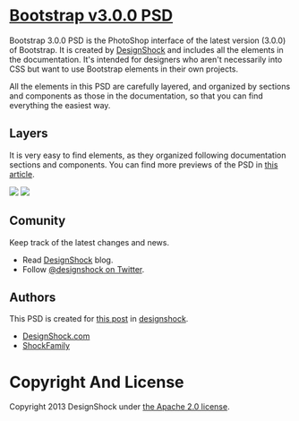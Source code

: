 # [Bootstrap v3.0.0 PSD](http://designshock.com)

Bootstrap 3.0.0 PSD is the PhotoShop interface of the latest version (3.0.0) of
Bootstrap. It is created by [DesignShock](http://designshock.com) and includes all the elements in the documentation. It's intended for designers who aren't necessarily into CSS
but want to use Bootstrap elements in their own projects.

All the elements in this PSD are carefully layered, and organized by sections and components
as those in the documentation, so that you can find everything the easiest way.

## Layers

It is very easy to find elements, as they organized following documentation sections and components.
You can find more previews of the PSD in [this article](http://designshock.com/).

![](http://designshock.com/images/bootstrap/layers.jpg)
![](http://designshock.com/images/bootstrap/alerts.jpg)

## Comunity
Keep track of the latest changes and news.

* Read [DesignShock](http://designshock.com) blog.
* Follow [@designshock on Twitter](http://twitter.com/).


## Authors

This PSD is created for [this post](http://designshock.com/) in [designshock](http://designshock.com/).

* [DesignShock.com](http://designshock.com)
* [ShockFamily](http://shockfamily.us)


# Copyright And License

Copyright 2013 DesignShock under [the Apache 2.0 license](LICENSE).

